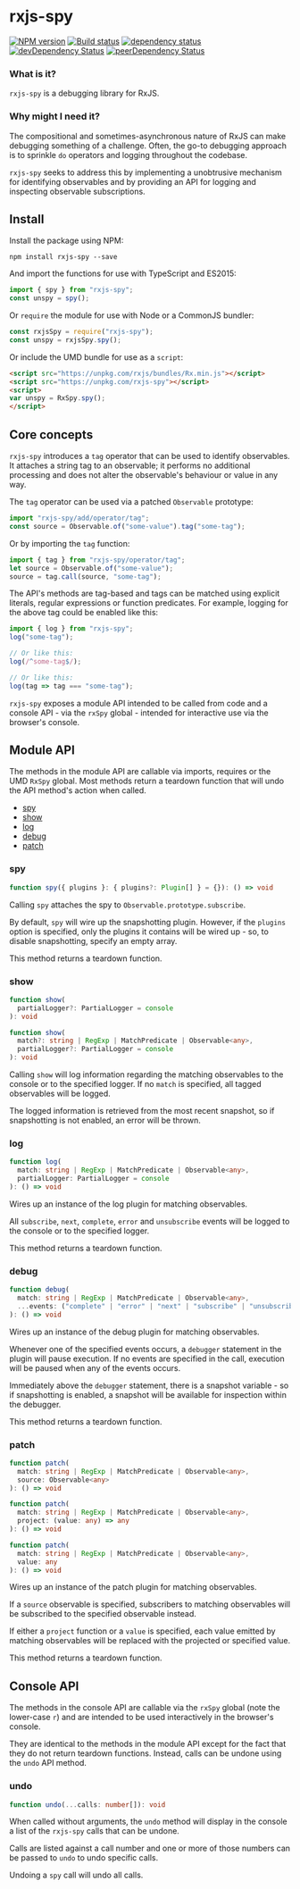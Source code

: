 # rxjs-spy

[![NPM version](https://img.shields.io/npm/v/rxjs-spy.svg)](https://www.npmjs.com/package/rxjs-spy)
[![Build status](https://img.shields.io/travis/cartant/rxjs-spy.svg)](http://travis-ci.org/cartant/rxjs-spy)
[![dependency status](https://img.shields.io/david/cartant/rxjs-spy.svg)](https://david-dm.org/cartant/rxjs-spy)
[![devDependency Status](https://img.shields.io/david/dev/cartant/rxjs-spy.svg)](https://david-dm.org/cartant/rxjs-spy#info=devDependencies)
[![peerDependency Status](https://img.shields.io/david/peer/cartant/rxjs-spy.svg)](https://david-dm.org/cartant/rxjs-spy#info=peerDependencies)

### What is it?

`rxjs-spy` is a debugging library for RxJS.

### Why might I need it?

The compositional and sometimes-asynchronous nature of RxJS can make debugging something of a challenge. Often, the go-to debugging approach is to sprinkle `do` operators and logging throughout the codebase.

`rxjs-spy` seeks to address this by implementing a unobtrusive mechanism for identifying observables and by providing an API for logging and inspecting observable subscriptions.

## Install

Install the package using NPM:

```
npm install rxjs-spy --save
```

And import the functions for use with TypeScript and ES2015:

```js
import { spy } from "rxjs-spy";
const unspy = spy();
```

Or `require` the module for use with Node or a CommonJS bundler:

```js
const rxjsSpy = require("rxjs-spy");
const unspy = rxjsSpy.spy();
```

Or include the UMD bundle for use as a `script`:

```html
<script src="https://unpkg.com/rxjs/bundles/Rx.min.js"></script>
<script src="https://unpkg.com/rxjs-spy"></script>
<script>
var unspy = RxSpy.spy();
</script>
```

## Core concepts

`rxjs-spy` introduces a `tag` operator that can be used to identify observables. It attaches a string tag to an observable; it performs no additional processing and does not alter the observable's behaviour or value in any way.

The `tag` operator can be used via a patched `Observable` prototype:

```js
import "rxjs-spy/add/operator/tag";
const source = Observable.of("some-value").tag("some-tag");
```

Or by importing the `tag` function:

```js
import { tag } from "rxjs-spy/operator/tag";
let source = Observable.of("some-value");
source = tag.call(source, "some-tag");
```

The API's methods are tag-based and tags can be matched using explicit literals, regular expressions or function predicates. For example, logging for the above tag could be enabled like this:

```js
import { log } from "rxjs-spy";
log("some-tag");

// Or like this:
log(/^some-tag$/);

// Or like this:
log(tag => tag === "some-tag");
```

`rxjs-spy` exposes a module API intended to be called from code and a console API - via the `rxSpy` global - intended for interactive use via the browser's console.

## Module API

The methods in the module API are callable via imports, requires or the UMD `RxSpy` global. Most methods return a teardown function that will undo the API method's action when called.

* [spy](#module-spy)
* [show](#module-show)
* [log](#module-log)
* [debug](#module-debug)
* [patch](#module-patch)

<a name="module-spy"></a>

### spy

```ts
function spy({ plugins }: { plugins?: Plugin[] } = {}): () => void
```

Calling `spy` attaches the spy to `Observable.prototype.subscribe`.

By default, `spy` will wire up the snapshotting plugin. However, if the `plugins` option is specified, only the plugins it contains will be wired up - so, to disable snapshotting, specify an empty array.

This method returns a teardown function.

<a name="module-show"></a>

### show

```ts
function show(
  partialLogger?: PartialLogger = console
): void

function show(
  match?: string | RegExp | MatchPredicate | Observable<any>,
  partialLogger?: PartialLogger = console
): void
```

Calling `show` will log information regarding the matching observables to the console or to the specified logger. If no `match` is specified, all tagged observables will be logged.

The logged information is retrieved from the most recent snapshot, so if snapshotting is not enabled, an error will be thrown.

<a name="module-log"></a>

### log

```ts
function log(
  match: string | RegExp | MatchPredicate | Observable<any>,
  partialLogger: PartialLogger = console
): () => void
```

Wires up an instance of the log plugin for matching observables.

All `subscribe`, `next`, `complete`, `error` and `unsubscribe` events will be logged to the console or to the specified logger.

This method returns a teardown function.

<a name="module-debug"></a>

### debug

```ts
function debug(
  match: string | RegExp | MatchPredicate | Observable<any>,
  ...events: ("complete" | "error" | "next" | "subscribe" | "unsubscribe")[]
): () => void
```

Wires up an instance of the debug plugin for matching observables.

Whenever one of the specified events occurs, a `debugger` statement in the plugin will pause execution. If no events are specified in the call, execution will be paused when any of the events occurs.

Immediately above the `debugger` statement, there is a snapshot variable - so if snapshotting is enabled, a snapshot will be available for inspection within the debugger.

This method returns a teardown function.

<a name="module-patch"></a>

### patch

```ts
function patch(
  match: string | RegExp | MatchPredicate | Observable<any>,
  source: Observable<any>
): () => void

function patch(
  match: string | RegExp | MatchPredicate | Observable<any>,
  project: (value: any) => any
): () => void

function patch(
  match: string | RegExp | MatchPredicate | Observable<any>,
  value: any
): () => void
```

Wires up an instance of the patch plugin for matching observables.

If a `source` observable is specified, subscribers to matching observables will be subscribed to the specified observable instead.

If either a `project` function or a `value` is specified, each value emitted by matching observables will be replaced with the projected or specified value.

This method returns a teardown function.

## Console API

The methods in the console API are callable via the `rxSpy` global (note the lower-case `r`) and are intended to be used interactively in the browser's console.

They are identical to the methods in the module API except for the fact that they do not return teardown functions. Instead, calls can be undone using the `undo` API method.

### undo

```ts
function undo(...calls: number[]): void
```

When called without arguments, the `undo` method will display in the console a list of the `rxjs-spy` calls that can be undone.

Calls are listed against a call number and one or more of those numbers can be passed to `undo` to undo specific calls.

Undoing a `spy` call will undo all calls.
